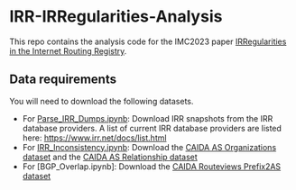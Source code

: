 # IRR-IRRegularities-Analysis

This repo contains the analysis code for the IMC2023 paper [IRRegularities in the Internet Routing Registry](https://www.caida.org/catalog/papers/2023_irregularities_in_internet_routing_registry/irregularities_in_internet_routing_registry.pdf).

## Data requirements

You will need to download the following datasets.

- For [Parse_IRR_Dumps.ipynb](https://github.com/CAIDA/IRR-IRRegularities-Analysis/blob/main/Parse_IRR_Dump.ipynb): Download IRR snapshots from the IRR database providers. A list of current IRR database providers are listed here: https://www.irr.net/docs/list.html
- For [IRR_Inconsistency.ipynb](https://github.com/CAIDA/IRR-IRRegularities-Analysis/blob/main/IRR_Inconsistency.ipynb): Download the [CAIDA AS Organizations dataset](https://www.caida.org/catalog/datasets/as-organizations/) and the [CAIDA AS Relationship dataset](https://www.caida.org/catalog/datasets/as-relationships/)
- For [BGP_Overlap.ipynb]: Download the [CAIDA Routeviews Prefix2AS dataset](https://www.caida.org/catalog/datasets/routeviews-prefix2as/)

